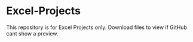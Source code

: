 # Excel-Projects
This repository is for Excel Projects only.
Download files to view if GitHub cant show a preview.
